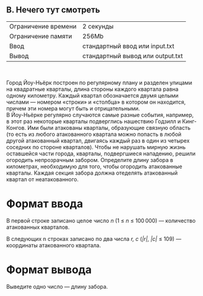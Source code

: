 ## B. Нечего тут смотреть

|                     |           |
|---------------------|-----------|
| Ограничение времени | 2 секунды |
| Ограничение памяти  | 256Mb      |
| Ввод                | стандартный ввод или input.txt  |
| Вывод               | стандартный вывод или output.txt |

<br>

Город Йоу-Ньёрк построен по регулярному плану и разделен улицами на квадратные кварталы, длина стороны каждого квартала равна одному километру. Каждый квартал обозначается двумя целыми числами — номером «строки» и «столбца» в котором он находится, причем эти номера могут быть и отрицательными.  
В Йоу-Ньёрке регулярно случаются самые разные события, например, в этот раз некоторые кварталы подверглись нашествию Годзилл и Кинг-Конгов. Ими были атакованы кварталы, образующие связную область (то есть из любого атакованного квартала можно попасть в любой другой атакованный квартал, двигаясь каждый раз в один из четырех соседних по стороне кварталов). Чтобы не нарушать мирную жизнь оставшейся части города, кварталы, подвергшиеся нападению, решили огородить непрозрачным забором. Определите длину забора в километрах, необходимую для того, чтобы огородить атакованные кварталы. Каждая секция забора должна отеделять атакованный квартал от неатакованного.

# Формат ввода

В первой строке записано целое число *n* (1 ≤ *n* ≤ 100 000) — количество атакованных кварталов.

В следующих n строках записано по два числа *r, c* (*|r|, |c|* ≤ 109) — координаты атакованного квартала.

# Формат вывода

Выведите одно число — длину забора.
